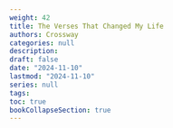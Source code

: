 ```yaml
---
weight: 42
title: The Verses That Changed My Life
authors: Crossway
categories: null
description: 
draft: false
date: "2024-11-10"
lastmod: "2024-11-10"
series: null
tags:
toc: true
bookCollapseSection: true
---
```







